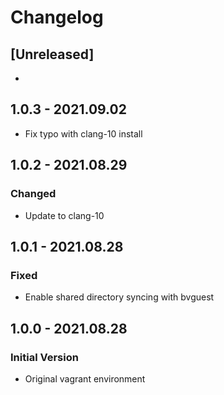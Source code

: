 # Changelog

## [Unreleased]
-

## 1.0.3 - 2021.09.02
- Fix typo with clang-10 install 

## 1.0.2 - 2021.08.29
### Changed
- Update to clang-10

## 1.0.1 - 2021.08.28
### Fixed
- Enable shared directory syncing with bvguest

## 1.0.0 - 2021.08.28
### Initial Version
- Original vagrant environment
